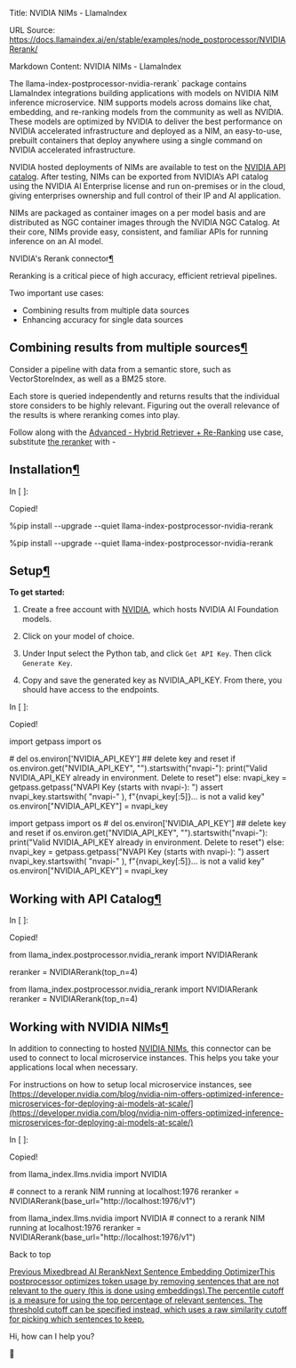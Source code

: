 Title: NVIDIA NIMs - LlamaIndex

URL Source: https://docs.llamaindex.ai/en/stable/examples/node_postprocessor/NVIDIARerank/

Markdown Content:
NVIDIA NIMs - LlamaIndex


The llama-index-postprocessor-nvidia-rerank\` package contains LlamaIndex integrations building applications with models on NVIDIA NIM inference microservice. NIM supports models across domains like chat, embedding, and re-ranking models from the community as well as NVIDIA. These models are optimized by NVIDIA to deliver the best performance on NVIDIA accelerated infrastructure and deployed as a NIM, an easy-to-use, prebuilt containers that deploy anywhere using a single command on NVIDIA accelerated infrastructure.

NVIDIA hosted deployments of NIMs are available to test on the [NVIDIA API catalog](https://build.nvidia.com/). After testing, NIMs can be exported from NVIDIA’s API catalog using the NVIDIA AI Enterprise license and run on-premises or in the cloud, giving enterprises ownership and full control of their IP and AI application.

NIMs are packaged as container images on a per model basis and are distributed as NGC container images through the NVIDIA NGC Catalog. At their core, NIMs provide easy, consistent, and familiar APIs for running inference on an AI model.

NVIDIA's Rerank connector[¶](https://docs.llamaindex.ai/en/stable/examples/node_postprocessor/NVIDIARerank/#nvidias-rerank-connector)


Reranking is a critical piece of high accuracy, efficient retrieval pipelines.

Two important use cases:

*   Combining results from multiple data sources
*   Enhancing accuracy for single data sources

Combining results from multiple sources[¶](https://docs.llamaindex.ai/en/stable/examples/node_postprocessor/NVIDIARerank/#combining-results-from-multiple-sources)
------------------------------------------------------------------------------------------------------------------------------------------------------------------

Consider a pipeline with data from a semantic store, such as VectorStoreIndex, as well as a BM25 store.

Each store is queried independently and returns results that the individual store considers to be highly relevant. Figuring out the overall relevance of the results is where reranking comes into play.

Follow along with the [Advanced - Hybrid Retriever + Re-Ranking](https://docs.llamaindex.ai/en/stable/examples/retrievers/bm25_retriever/#advanced-hybrid-retriever-re-ranking) use case, substitute [the reranker](https://docs.llamaindex.ai/en/stable/examples/retrievers/bm25_retriever/#re-ranker-setup) with -

Installation[¶](https://docs.llamaindex.ai/en/stable/examples/node_postprocessor/NVIDIARerank/#installation)
------------------------------------------------------------------------------------------------------------

In \[ \]:

Copied!

%pip install \--upgrade \--quiet llama\-index\-postprocessor\-nvidia\-rerank

%pip install --upgrade --quiet llama-index-postprocessor-nvidia-rerank

Setup[¶](https://docs.llamaindex.ai/en/stable/examples/node_postprocessor/NVIDIARerank/#setup)
----------------------------------------------------------------------------------------------

**To get started:**

1.  Create a free account with [NVIDIA](https://build.nvidia.com/), which hosts NVIDIA AI Foundation models.
    
2.  Click on your model of choice.
    
3.  Under Input select the Python tab, and click `Get API Key`. Then click `Generate Key`.
    
4.  Copy and save the generated key as NVIDIA\_API\_KEY. From there, you should have access to the endpoints.
    

In \[ \]:

Copied!

import getpass
import os

\# del os.environ\['NVIDIA\_API\_KEY'\]  ## delete key and reset
if os.environ.get("NVIDIA\_API\_KEY", "").startswith("nvapi-"):
    print("Valid NVIDIA\_API\_KEY already in environment. Delete to reset")
else:
    nvapi\_key \= getpass.getpass("NVAPI Key (starts with nvapi-): ")
    assert nvapi\_key.startswith(
        "nvapi-"
    ), f"{nvapi\_key\[:5\]}... is not a valid key"
    os.environ\["NVIDIA\_API\_KEY"\] \= nvapi\_key

import getpass import os # del os.environ\['NVIDIA\_API\_KEY'\] ## delete key and reset if os.environ.get("NVIDIA\_API\_KEY", "").startswith("nvapi-"): print("Valid NVIDIA\_API\_KEY already in environment. Delete to reset") else: nvapi\_key = getpass.getpass("NVAPI Key (starts with nvapi-): ") assert nvapi\_key.startswith( "nvapi-" ), f"{nvapi\_key\[:5\]}... is not a valid key" os.environ\["NVIDIA\_API\_KEY"\] = nvapi\_key

Working with API Catalog[¶](https://docs.llamaindex.ai/en/stable/examples/node_postprocessor/NVIDIARerank/#working-with-api-catalog)
------------------------------------------------------------------------------------------------------------------------------------

In \[ \]:

Copied!

from llama\_index.postprocessor.nvidia\_rerank import NVIDIARerank

reranker \= NVIDIARerank(top\_n\=4)

from llama\_index.postprocessor.nvidia\_rerank import NVIDIARerank reranker = NVIDIARerank(top\_n=4)

Working with NVIDIA NIMs[¶](https://docs.llamaindex.ai/en/stable/examples/node_postprocessor/NVIDIARerank/#working-with-nvidia-nims)
------------------------------------------------------------------------------------------------------------------------------------

In addition to connecting to hosted [NVIDIA NIMs](https://ai.nvidia.com/), this connector can be used to connect to local microservice instances. This helps you take your applications local when necessary.

For instructions on how to setup local microservice instances, see [https://developer.nvidia.com/blog/nvidia-nim-offers-optimized-inference-microservices-for-deploying-ai-models-at-scale/](https://developer.nvidia.com/blog/nvidia-nim-offers-optimized-inference-microservices-for-deploying-ai-models-at-scale/)

In \[ \]:

Copied!

from llama\_index.llms.nvidia import NVIDIA

\# connect to a rerank NIM running at localhost:1976
reranker \= NVIDIARerank(base\_url\="http://localhost:1976/v1")

from llama\_index.llms.nvidia import NVIDIA # connect to a rerank NIM running at localhost:1976 reranker = NVIDIARerank(base\_url="http://localhost:1976/v1")

Back to top

[Previous Mixedbread AI Rerank](https://docs.llamaindex.ai/en/stable/examples/node_postprocessor/MixedbreadAIRerank/)[Next Sentence Embedding OptimizerThis postprocessor optimizes token usage by removing sentences that are not relevant to the query (this is done using embeddings).The percentile cutoff is a measure for using the top percentage of relevant sentences. The threshold cutoff can be specified instead, which uses a raw similarity cutoff for picking which sentences to keep.](https://docs.llamaindex.ai/en/stable/examples/node_postprocessor/OptimizerDemo/)

Hi, how can I help you?

🦙
